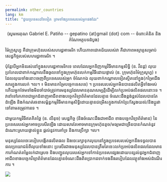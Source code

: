 ```yaml
---
permalink: other_countries
lang: km
title: "ជួយ​ប្រទេស​ដទៃទៀត​ ព្រម​ទាំង​ប្រទេស​របស់​អ្នក​ផង​ដែរ"
---
```


<center>(សូម​អរគុណ​​ Gabriel E. Patiño -- gepatino {at}gmail {dot} com -- 
ចំពោះ​​គំនិត​ និង​កំណែ​អត្ថបទ​ដំបូង) </center>

ម៉ៃក្រូសូហ្វ គឺ​ជា​ក្រុមហ៊ុន​របស់​សហរដ្ឋ​អាមេរិក​ ហើយ​ភាព​ជោគ​ជ័យ​របស់​វា​ គឺ​ជា​ភាព​អស្ចារ្យ​សម្រាប់​ 
សេដ្ឋកិច្ច​របស់​សហរដ្ឋ​​អាមេរិក ។

ប៉ុន្តែ​បើ​អ្នក​មិន​រស់​នៅ​ក្នុង​​សហរដ្ឋ​អាមេរិក​​ទេ​ ពេល​ដែល​អ្នក​ទិញ​កម្មវិធី​​​មាន​កម្មសិទ្ធិ​ 
(ឧ. វីនដូ) លុយ​​ប្រហែលជា​ពាក់​កណ្តាល​នឹង​ចូលទៅ​ក្នុង​​​ក្រុមហ៊ុន​​​លក់​កម្ម​វិធី​ដោយ​ផ្ទាល់​ (ឧ. ក្រុម​ហ៊ុនម៉ៃក្រូសូហ្វ​​) ៖ ដែល​លុយ​ទាំង​នោះ​ចេញ​ពី​ប្រទេស​របស់​អ្នក​ ចំណែក​​ឯ
លុយ​ពាក់​កណ្តាល​ទៀត​ស្ថិត​នៅ​ក្នុង​ (កម្រៃ​ជើង​សារ​ក្នុង​ការ​លក់​ ។ល។ ៖ មិន​មាន​កម្រៃ​បច្ចេក​ទេស​ទេ) ។ 
ប្រទេស​របស់​អ្នក​មិន​បាន​ផលិត​អ្វី​ទាំង​អស់​ ហើយ​អ្នក​ថែម​ទាំង​មិន​ចាំបាច់​ត្រូវ​ការ​ 
មនុស្ស​ដែល​មា​នគុណ​សម្បត្តិ​ដើម្បី​លក់​ប្រអប់​ផលិត​ផល​នោះទេ​ ។ វា​នាំ​ទៅ​រក​ភាព​ជា​អ្នក​ជំនាញ​អាជីព​ខាង​​បច្ចេកវិទ្យា​ព័ត៌មា​ន​​ដែលគ្មាន​ 
​​ចំណេះ​ដឹង​ខ្ពង់​ខ្ពស់ ​ដែល​បាន​តែ​ដំឡើង​ និង​កំណត់​រចនា​សម្ព័ន្ធ​កម្មវិធី​​​មាន​កម្មសិទ្ធិ​
ដោយ​គ្មាន​ជម្រើស​ក្នុង​ការ​កែ​ប្រែ​/ស្វែង​យល់​/និង​​ប្ដូរ​វា​ទៅ​តាម​តម្រូវ​ការ​ទេ ។

ជា​​មួយ​កម្មវិធី​ឥត​គិត​ថ្លៃ​ (ឧ. លីនុច) សេដ្ឋ​កិច្ច (និង​ចំណេះ​ដឹង​ជា​​អាជីព​ 
ខាង​​បច្ចេកវិទ្យាព័ត៌មាន) នៃ​​ប្រទេស​របស់​អ្នក​អាច​ប្រសើរ​ឡើង​ ដោយ​សារ​តែ​អាច​មាន​ក្រុម​ហ៊ុន​ 
តូច​/មធ្យម​ជា​ច្រើន​បាន​កំណត់​នូវ​ដំណោះ​ស្រាយ​ផ្ទាល់​ខ្លួន​ ផ្តល់​នូវ​ការ​គាំទ្រ​ 
និង​ការ​ប្រឹក្សា ។ល។

មនុស្ស​ដែល​ចេះ​របៀប​បង្កើត​ផលិត​ផល​ និងចេះ​រក្សា​ទុក​លុយ​នៅ​ក្នុង​ប្រទេស​របស់​អ្នក​ 
នឹង​ទទួល​បាន​ផល​ប្រយោជន៍​ពី​លុយ​ទាំង​នោះ​ ប្រសើរ​ជាង​មនុស្ស​ដែល​បាន​ត្រឹម​តែ​ចេះ​លក់​ប្រអប់​ផលិត​ផល​ដែល​មាន​
ការ​កំណត់​​តម្លៃ​លក់​ជា​ស្រេច​ និង​បញ្ជូន​លុយ​របស់​អ្នក​ទៅ​កាន់​ប្រទេស​ផ្សេង​ ដោយ​បន្សល់​នូវ​អ្នក​ជំនាញ​អាជីព​ខាង​បច្ចេកវិទ្យា​​ព័ត៌មាន​
ដែល​គ្មានចំណេះ​ដឹង​ពិត​ប្រាកដ​ទាក់​ទង​នឹង​របៀប​ដែល​វត្ថុ​ទាំង​អស់​ដំណើរ​ការ ។

<img src="Images/earth.png" />




